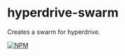 # hyperdrive-swarm

Creates a swarm for hyperdrive.

[![NPM](https://nodei.co/npm/hyperdrive-swarm.png)](https://nodei.co/npm/hyperdrive-swarm/)
